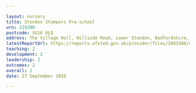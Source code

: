 ```yaml
---

layout: nursery
title: Stondon Stompers Pre-school
urn: 219300
postcode: SG16 6LQ
address: The Village Hall, Hillside Road, Lower Stondon, Bedfordshire, SG16 6LQ
latestReportUrl: https://reports.ofsted.gov.uk/provider/files/2601988/urn/219300.pdf
teaching: 2
development: 2
leadership: 2
outcomes: 2
overall: 2
date: 27 September 2016

---
```

